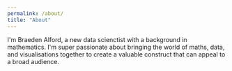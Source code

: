 ```yaml
---
permalink: /about/
title: "About"
---
```


I'm Braeden Alford, a new data scienctist with a background in mathematics. I'm super passionate about bringing the world of maths, data, and visualisations together to create a valuable construct that can appeal to a broad audience. 
